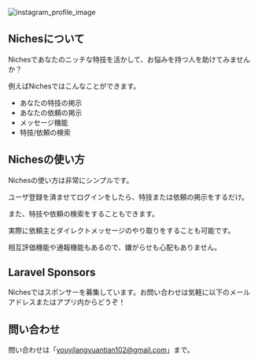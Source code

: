 
![instagram_profile_image](https://github.com/DARAHAyu/Niches/assets/128980705/b8dfe8a6-e175-4def-b217-94cd955273ee)

## Nichesについて

Nichesであなたのニッチな特技を活かして、お悩みを持つ人を助けてみませんか？

例えばNichesではこんなことができます。

- あなたの特技の掲示
- あなたの依頼の掲示
- メッセージ機能
- 特技/依頼の検索

## Nichesの使い方

Nichesの使い方は非常にシンプルです。

ユーザ登録を済ませてログインをしたら、特技または依頼の掲示をするだけ。

また、特技や依頼の検索をすることもできます。

実際に依頼主とダイレクトメッセージのやり取りをすることも可能です。

相互評価機能や通報機能もあるので、嫌がらせも心配もありません。

## Laravel Sponsors

Nichesではスポンサーを募集しています。お問い合わせは気軽に以下のメールアドレスまたはアプリ内からどうぞ！

## 問い合わせ

問い合わせは「youyilangyuantian102@gmail.com」まで。
